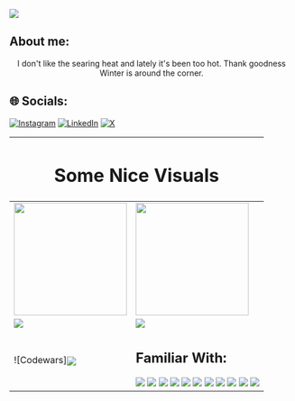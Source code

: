 [![](https://visitcount.itsvg.in/api?id=santimm44&icon=0&color=3)](https://visitcount.itsvg.in)

## About me:
<p align="center">
  I don't like the searing heat and lately it's been too hot. Thank goodness Winter is around the corner.
</p>

## 🌐 Socials:
[![Instagram](https://img.shields.io/badge/Instagram-%23E4405F.svg?logo=Instagram&logoColor=white)](https://instagram.com/santiagojesusmontanez) [![LinkedIn](https://img.shields.io/badge/LinkedIn-%230077B5.svg?logo=linkedin&logoColor=white)](https://linkedin.com/in/santiago-jesus-montanez) [![X](https://img.shields.io/badge/X-black.svg?logo=X&logoColor=white)](https://x.com/santiag30071613) 

<table class="tg"><thead>
  <tr>
    <th class="tg-0lax" colspan="2"><h1>Some Nice Visuals</h1></th>
  </tr></thead>
<tbody>
  <tr>
    <td class="tg-0lax">
      <a href="https://github.com/anuraghazra/github-readme-stats">
        <img height=200 align="center" src="https://github-readme-stats.vercel.app/api?username=santimm44&theme=material-palenight" />
      </a> 
    </td>
    <td class="tg-0lax">
      <a href="https://github.com/anuraghazra/convoychat">
        <img height=200 align="center" src="https://github-readme-stats.vercel.app/api/top-langs?username=santimm44&layout=compact&langs_count=8&theme=material-palenight" />
      </a>
    </td>
  </tr>
  <tr>
    <td class="tg-0lax">
      <a href="https://github.com/anuraghazra/github-readme-stats">
        <img align="center" src="https://github-readme-stats.vercel.app/api/pin/?username=anuraghazra&repo=github-readme-stats&theme=material-palenight" />
      </a>
    </td>
    <td class="tg-0lax">
      <a href="https://github.com/anuraghazra/convoychat">
        <img align="center" src="https://github-readme-stats.vercel.app/api/pin/?username=anuraghazra&repo=convoychat&theme=material-palenight" />
      </a>
    </td>
  </tr>
  <tr>
    <td class="tg-0lax">
      ![Codewars]<img align="center" src= "https://github.r2v.ch/codewars?user=santimm44&name=true&top_languages=true&stroke=%23b362ff&theme=gradient_purple_dark" />
    </td>
    <td class="tg-0lax">
      <h2>Familiar With:</h2>
      <img src = "https://img.shields.io/badge/c%23-%23239120.svg?style=for-the-badge&logo=csharp&logoColor=white" />
      <img src = "https://img.shields.io/badge/javascript-%23323330.svg?style=for-the-badge&logo=javascript&logoColor=%23F7DF1E" />
      <img src = "https://img.shields.io/badge/python-3670A0?style=for-the-badge&logo=python&logoColor=ffdd54" />
      <img src = "https://img.shields.io/badge/java-%23ED8B00.svg?style=for-the-badge&logo=openjdk&logoColor=white" />
      <img src = "https://img.shields.io/badge/html5-%23E34F26.svg?style=for-the-badge&logo=html5&logoColor=white" />
      <img src = "https://img.shields.io/badge/css3-%231572B6.svg?style=for-the-badge&logo=css3&logoColor=white" />
      <img src = "https://img.shields.io/badge/.NET-5C2D91?style=for-the-badge&logo=.net&logoColor=white" />
      <img src = "https://img.shields.io/badge/blender-%23F5792A.svg?style=for-the-badge&logo=blender&logoColor=white" />
      <img src = "https://img.shields.io/badge/Canva-%2300C4CC.svg?style=for-the-badge&logo=Canva&logoColor=white" />
      <img src = "https://img.shields.io/badge/adobe-%23FF0000.svg?style=for-the-badge&logo=adobe&logoColor=white" />
      <img src = "https://img.shields.io/badge/github%20pages-121013?style=for-the-badge&logo=github&logoColor=white" /> 
    </td>
  </tr>
</tbody>
</table>
 


<!--
Here are some ideas to get you started:

- 👯 I’m looking to collaborate on ...
- 🤔 I’m looking for help with ...
- 💬 Ask me about ...
- 😄 Pronouns: ...
- ⚡ Fun fact: ...
-->
